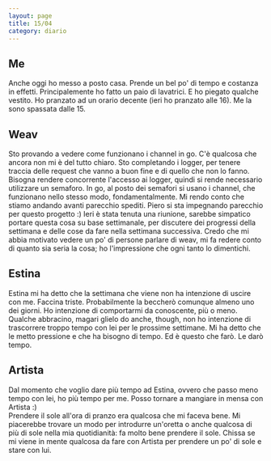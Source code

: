 ```yaml
---
layout: page
title: 15/04
category: diario
---
```


## Me

Anche oggi ho messo a posto casa. Prende un bel po' di tempo e costanza in
effetti. Principalemente ho fatto un paio di lavatrici. E ho piegato qualche
vestito. Ho pranzato ad un orario decente (ieri ho pranzato alle 16).
Me la sono spassata dalle 15.

## Weav

Sto provando a vedere come funzionano i channel in go. C'è qualcosa che ancora
non mi è del tutto chiaro. Sto completando i logger, per tenere traccia delle
request che vanno a buon fine e di quello che non lo fanno. Bisogna rendere
concorrente l'accesso ai logger, quindi si rende necessario utilizzare un
semaforo. In go, al posto dei semafori si usano i channel, che funzionano nello
stesso modo, fondamentalmente.
Mi rendo conto che stiamo andando avanti parecchio spediti. Piero si sta
impegnando parecchio per questo progetto :)
Ieri è stata tenuta una riunione, sarebbe simpatico portare questa cosa su base
settimanale, per discutere dei progressi della settimana e delle cose da fare
nella settimana successiva.
Credo che mi abbia motivato vedere un po' di persone parlare di weav, mi fa
redere conto di quanto sia seria la cosa; ho l'impressione che ogni tanto lo
dimentichi.

## Estina

Estina mi ha detto che la settimana che viene non ha intenzione di uscire con
me. Faccina triste. Probabilmente la beccherò comunque almeno uno dei giorni.
Ho intenzione di comportarmi da conoscente, più o meno. Qualche abbracino,
magari glielo do anche, though, non ho intenzione di trascorrere troppo tempo
con lei per le prossime settimane. Mi ha detto che le metto pressione e che ha
bisogno di tempo. Ed è questo che farò. Le darò tempo.

## Artista

Dal momento che voglio dare più tempo ad Estina, ovvero che passo meno tempo
con lei, ho più tempo per me. Posso tornare a mangiare in mensa con Artista :)  
Prendere il sole all'ora di pranzo era qualcosa che mi faceva bene. Mi
piacerebbe trovare un modo per introdurre un'oretta o anche qualcosa di più di
sole nella mia quotidianità: fa molto bene prendere il sole. Chissa se mi viene
in mente qualcosa da fare con Artista per prendere un po' di sole e stare con 
lui.
